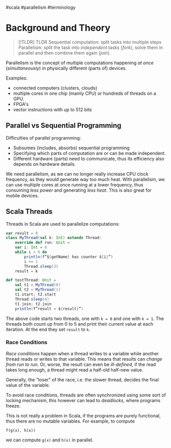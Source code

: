 #scala #parallelism #terminology 

# Background and Theory
> [!TLDR] TLDR
> Sequential computation: split tasks into multiple steps
> Parallelism: split the task into *independent* tasks (*fork*), solve them in parallel and then combine them again (*join*).

Parallelism is the concept of multiple computations happening *at once* (*simultaneously*) in physically different (parts of) devices.

Examples:
- connected computers (clusters, clouds)
- multiple cores in one chip (mainly CPU) or hundreds of threads on a GPU.
- FPGA's
- vector instructions with up to 512 bits

## Parallel vs Sequential Programming

Difficulties of parallel programming:
- Subsumes (includes, absorbs) sequential programming
- Specifying which parts of computation are or can be made independent.
- Different hardware (parts) need to communicate, thus its efficiency also depends on hardware details.

We need parallelism, as we can no longer really increase CPU clock frequency, as they would generate way too much heat.
With parallelism, we can use multiple cores at once running at a lower frequency, thus consuming *less power* and generating *less heat*. This is also great for mobile devices.

## Scala Threads
Threads in Scala are used to parallelize computations:
```Scala
var result = 0
class MyThread(val k: Int) extends Thread:
	override def run: Unit =
	var i: Int = 0
	while i < 6 do
		println(f”${getName} has counter ${i}”)
		i += 1
		Thread.sleep(3)
	result = k

def testThread: Unit =
	val t1 = MyThread(0)
	val t2 = MyThread(1)
	t1.start; t2.start
	Thread.sleep(4)
	t1.join; t2.join
	println(f”result = ${result}”)
```
The above code starts two threads, one with `k = 0` and one with `k = 1`. The threads both count up from 0 to 5 and print their current value at each iteration. At the end they set `result` to `k`.

### Race Conditions
*Race conditions* happen when a thread writes to a variable while another thread reads or writes to that variable.
This means that results can *change from run to run*.
Or, worse, the result can even be *ill-defined*, if the read takes long enough, a thread might read a half-old half-new value.

Generally, the "loser" of the race, i.e. the slower thread, decides the final value of the variable.

To avoid race conditions, threads are often synchronized using some sort of locking mechanism, this however can lead to *deadlocks*, where programs freeze.

This is not really a problem in Scala, if the programs are purely functional, thus there are no mutable variables.
For example, to compute
```
f(g(x), h(x))
```
we can compute `g(x)` and `h(x)` in parallel.